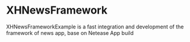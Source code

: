 XHNewsFramework
===============

XHNewsFrameworkExample is a fast integration and development of the framework of news app, base on Netease App build
